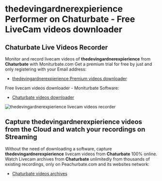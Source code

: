 # thedevingardnerexpierience Performer on Chaturbate - Free LiveCam videos downloader

## Chaturbate Live Videos Recorder

Monitor and record livecam videos of **thedevingardnerexpierience** from **Chaturbate** with Moniturbate.com
Get a premium trial for free by just and only registering with your Email address:
* [thedevingardnerexpierience Premium videos downloader](https://moniturbate.com/request-demo-licence-key.html)

Free livecam videos downloader - Moniturbate Software:
* [Chaturbate videos downloader](https://moniturbate.com/moniturbate-download-software.html)

![thedevingardnerexpierience livecam videos recorder](https://peachurnet.com/templates/moniturbate-software.png)


## Capture thedevingardnerexpierience videos from the Cloud and watch your recordings on Streaming

Without the need of downloading a software, capture **thedevingardnerexpierience** livecam videos from **Chaturbate** 100% online.
Watch Livecam archives from **Chaturbate** unlimitedly from thousands of existing recordings, only on Peachurbate.com and its websites network:
* [Chaturbate videos archives](https://peachurnet.com/)